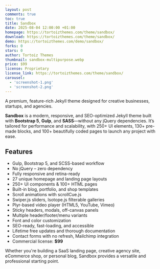 ```yaml
---
layout: post
comments: true
toc: true
title: Sandbox
date: 2025-08-04 12:00:00 +01:00
homepage: https://tortoizthemes.com/theme/sandbox/
download: https://tortoizthemes.com/theme/sandbox/
demo: https://tortoizthemes.com/demo/sandbox/
forks: 0
stars: 0
author: Tortoiz Themes
thumbnail: sandbox-multipurpose.webp
price: $99
license: Proprietary
license_link: https://tortoizthemes.com/theme/sandbox/
carousel:
  - 'screenshot-1.png'
  - 'screenshot-2.png'
---
```


A premium, feature-rich Jekyll theme designed for creative businesses, startups, and agencies.

**Sandbox** is a modern, responsive, and SEO-optimized Jekyll theme built with **Bootstrap 5**, **Gulp**, and **SASS**—without any jQuery dependencies.
It’s tailored for performance and scalability, with 250+ UI elements, 130+ pre-made blocks, and 100+ beautifully coded pages to launch any project with ease.

## Features

- Gulp, Bootstrap 5, and SCSS-based workflow
- No jQuery – zero dependency
- Fully responsive and retina-ready
- 27 unique homepage and landing page layouts
- 250+ UI components & 100+ HTML pages
- Built-in blog, portfolio, and shop templates
- Scroll animations with scrollCue.js
- Swiper.js sliders, Isotope.js filterable galleries
- Plyr-based video player (HTML5, YouTube, Vimeo)
- Sticky headers, modals, off-canvas panels
- Multiple header/footer/menu variants
- Font and color customization
- SEO-ready, fast-loading, and accessible
- Lifetime free updates and thorough documentation
- Contact forms with no refresh, Mailchimp integration
- Commercial license: **$99**

Whether you're building a SaaS landing page, creative agency site, eCommerce shop, or personal blog, Sandbox provides a versatile and professional starting point.
